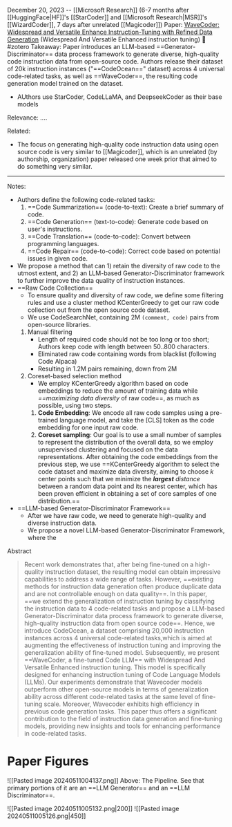 December 20, 2023 -- [[Microsoft Research]] (6-7 months after [[HuggingFace|HF]]'s [[StarCoder]] and [[Microsoft Research|MSR]]'s [[WizardCoder]], 7 days after unrelated [[Magicoder]])
Paper: [WaveCoder: Widespread and Versatile Enhance Instruction-Tuning with Refined Data Generation](https://arxiv.org/abs/2312.14187) (Widespread And Versatile Enhanced instruction tuning) 🌊
#zotero 
Takeaway: Paper introduces an LLM-based ==Generator-Discriminator== data process framework to generate diverse, high-quality code instruction data from open-source code. Authors release their dataset of 20k instruction instances ("==CodeOcean==" dataset) across 4 universal code-related tasks, as well as ==WaveCoder==, the resulting code generation model trained on the dataset.
- AUthors use StarCoder, CodeLLaMA, and DeepseekCoder as their base models

Relevance: ....

Related:
- The focus on generating high-quality code instruction data using open source code is very similar to [[Magicoder]], which is an unrelated (by authorship, organization) paper released one week prior that aimed to do something very similar.

----

Notes:
- Authors define the following code-related tasks:
	1. ==Code Summarization== (code-to-text): Create a brief summary of code.
	2. ==Code Generation== (text-to-code): Generate code based on user's instructions.
	3. ==Code Translation== (code-to-code): Convert between programming languages.
	4. ==Code Repair== (code-to-code): Correct code based on potential issues in given code.
- We propose a method that can 1) retain the diversity of raw code to the utmost extent, and 2) an LLM-based Generator-Discriminator framework to further improve the data quality of instruction instances.
- ==Raw Code Collection==
	- To ensure quality and diversity of raw code, we define some filtering rules and use a cluster method KCenterGreedy to get our raw code collection out from the open source code dataset.
	- We use CodeSearchNet, containing 2M `(comment, code)` pairs from open-source libraries.
	1. Manual filtering
		- Length of required code should not be too long or too short; Authors keep code with length between 50..800 characters.
		- Eliminated raw code containing words from blacklist (following Code Alpaca)
		- Resulting in 1.2M pairs remaining, down from 2M
	2. Coreset-based selection method
		- We employ KCenterGreedy algorithm based on code embeddings to reduce the amount of training data while *==maximizing data diversity* of raw code==, as much as possible,  using two steps.
		1. **Code Embedding**: We encode all raw code samples using a pre-trained language model, and take the \[CLS\] token as the code embedding for one input raw code.
		2. **Coreset sampling**: Our goal is to use a small number of samples to represent the distribution of the overall data, so we employ unsupervised clustering and focused on the data representations. After obtaining the code embeddings from the previous step, we use ==KCenterGreedy algorithm to select the code dataset and maximize data diversity, aiming to choose *k* center points such that we minimize the ***largest** distance* between a random data point and its nearest center, which has been proven efficient in obtaining a set of core samples of one distribution.== 
- ==LLM-based Generator-Discriminator Framework==
	- After we have raw code, we need to generate high-quality and diverse instruction data.
	- We propose a novel LLM-based Generator-Discriminator Framework, where the 

Abstract
> Recent work demonstrates that, after being fine-tuned on a high-quality instruction dataset, the resulting model can obtain impressive capabilities to address a wide range of tasks. However, ==existing methods for instruction data generation often produce duplicate data and are not controllable enough on data quality==. In this paper, ==we extend the generalization of instruction tuning by classifying the instruction data to 4 code-related tasks and propose a LLM-based Generator-Discriminator data process framework to generate diverse, high-quality instruction data from open source code==. Hence, we introduce CodeOcean, a dataset comprising 20,000 instruction instances across 4 universal code-related tasks,which is aimed at augmenting the effectiveness of instruction tuning and improving the generalization ability of fine-tuned model. Subsequently, we present ==WaveCoder, a fine-tuned Code LLM== with Widespread And Versatile Enhanced instruction tuning. This model is specifically designed for enhancing instruction tuning of Code Language Models (LLMs). Our experiments demonstrate that Wavecoder models outperform other open-source models in terms of generalization ability across different code-related tasks at the same level of fine-tuning scale. Moreover, Wavecoder exhibits high efficiency in previous code generation tasks. This paper thus offers a significant contribution to the field of instruction data generation and fine-tuning models, providing new insights and tools for enhancing performance in code-related tasks.


# Paper Figures
![[Pasted image 20240511004137.png]]
Above: The Pipeline. See that primary portions of it are an ==LLM Generator== and an ==LLM Discriminator==.

![[Pasted image 20240511005132.png|200]]
![[Pasted image 20240511005126.png|450]]




